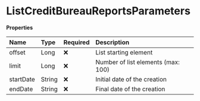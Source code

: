 # ListCreditBureauReportsParameters

**Properties**

| Name      | Type   | Required | Description                        |
| :-------- | :----- | :------- | :--------------------------------- |
| offset    | Long   | ❌       | List starting element              |
| limit     | Long   | ❌       | Number of list elements (max: 100) |
| startDate | String | ❌       | Initial date of the creation       |
| endDate   | String | ❌       | Final date of the creation         |

<!-- This file was generated by liblab | https://liblab.com/ -->
